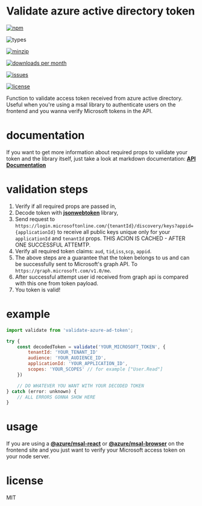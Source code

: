 # Validate azure active directory token

[![npm](https://img.shields.io/npm/v/validate-azure-ad-token.svg)](https://www.npmjs.com/package/validate-azure-ad-token)

![types](https://img.shields.io/badge/types-typescript%20%7C%20flow-blueviolet)

[![minzip](https://img.shields.io/bundlephobia/minzip/validate-azure-ad-token.svg)](https://www.npmjs.com/package/validate-azure-ad-token)

[![downloads per month](https://img.shields.io/npm/dm/validate-azure-ad-token.svg)](https://www.npmjs.com/package/validate-azure-ad-token)

[![issues](https://img.shields.io/github/issues/playerony/validate-azure-ad-token.svg)](https://www.npmjs.com/package/validate-azure-ad-token)

[![license](https://img.shields.io/github/license/playerony/validate-azure-ad-token)](https://www.npmjs.com/package/validate-azure-ad-token)

Function to validate access token received from azure active directory. Useful when you're using a msal library to authenticate users on the frontend and you wanna verify Microsoft tokens in the API.

# documentation

If you want to get more information about required props to validate your token and the library itself, just take a look at markdown documentation: **[API Documentation](https://playerony.github.io/validate-azure-ad-token)**

# validation steps

1. Verify if all required props are passed in,
2. Decode token with **[jsonwebtoken](https://www.npmjs.com/package/jsonwebtoken)** library,
3. Send request to `https://login.microsoftonline.com/{tenantId}/discovery/keys?appid={applicationId}` to receive all public keys unique only for your `applicationId` and `tenantId` props. THIS ACION IS CACHED - AFTER ONE SUCCESSFUL ATTEMTP.
4. Verify all required token claims: `aud`, `tid`,`iss`,`scp`, `appid`.
5. The above steps are a guarantee that the token belongs to us and can be successfully sent to Microsoft's graph API. To `https://graph.microsoft.com/v1.0/me`.
6. After successful attempt user id received from graph api is compared with this one from token payload.
7. You token is valid!

# example

```js
import validate from 'validate-azure-ad-token';

try {
	const decodedToken = validate('YOUR_MICROSOFT_TOKEN', {
		tenantId: 'YOUR_TENANT_ID'
		audience: 'YOUR_AUDIENCE_ID',
		applicationId: 'YOUR_APPLICATION_ID',
		scopes: 'YOUR_SCOPES' // for example ["User.Read"]
	})

	// DO WHATEVER YOU WANT WITH YOUR DECODED TOKEN
} catch (error: unknown) {
	// ALL ERRORS GONNA SHOW HERE
}

```

# usage

If you are using a **[@azure/msal-react](https://www.npmjs.com/package/@azure/msal-react)** or **[@azure/msal-browser](https://www.npmjs.com/package/@azure/msal-browser)** on the frontend site and you just want to verify your Microsoft access token on your node server.

# license

MIT
